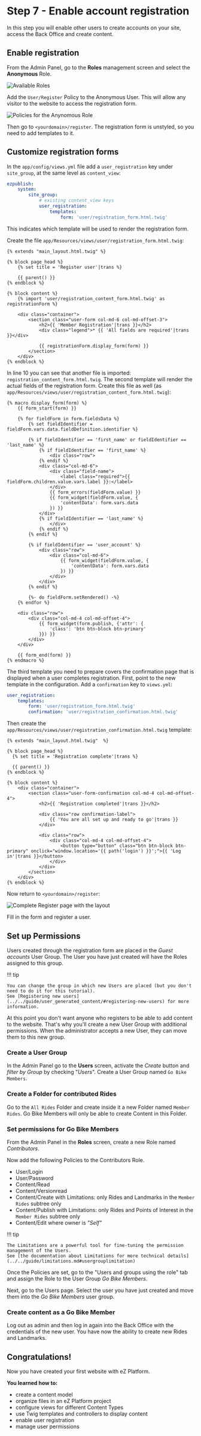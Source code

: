 # Step 7 - Enable account registration

In this step you will enable other users to create accounts on your site, access the Back Office and create content.

## Enable registration

From the Admin Panel, go to the **Roles** management screen and select the **Anonymous** Role.

![Available Roles](img/step_6_role_mgmt_screen.png)

Add the `User/Register` Policy to the Anonymous User. This will allow any visitor to the website to access the registration form.

![Policies for the Anynomous Role](img/step6_admin_anonymous_policies.png)

Then go to `<yourdomain>/register`. The registration form is unstyled, so you need to add templates to it.

## Customize registration forms

In the `app/config/views.yml` file add a `user_registration` key under `site_group`, at the same level as `content_view`:

```yaml
ezpublish:
    system:
        site_group:
            # existing content_view keys
            user_registration:
                templates:
                    form: 'user/registration_form.html.twig'
```

This indicates which template will be used to render the registration form.

Create the file `app/Resources/views/user/registration_form.html.twig`:

``` twig hl_lines="10"
{% extends "main_layout.html.twig" %}

{% block page_head %}
    {% set title = 'Register user'|trans %}

    {{ parent() }}
{% endblock %}

{% block content %}
    {% import 'user/registration_content_form.html.twig' as registrationForm %}

    <div class="container">
        <section class="user-form col-md-6 col-md-offset-3">
            <h2>{{ 'Member Registration'|trans }}</h2>
            <div class="legend">* {{ 'All fields are required'|trans }}</div>

            {{ registrationForm.display_form(form) }}
        </section>
    </div>
{% endblock %}
```

In line 10 you can see that another file is imported: `registration_content_form.html.twig`.
The second template will render the actual fields of the registration form. Create this file as well (as `app/Resources/views/user/registration_content_form.html.twig`):

``` twig
{% macro display_form(form) %}
    {{ form_start(form) }}

    {% for fieldForm in form.fieldsData %}
        {% set fieldIdentifier = fieldForm.vars.data.fieldDefinition.identifier %}

        {% if fieldIdentifier == 'first_name' or fieldIdentifier == 'last_name' %}
            {% if fieldIdentifier == 'first_name' %}
                <div class="row">
            {% endif %}
            <div class="col-md-6">
                <div class="field-name">
                    <label class="required">{{ fieldForm.children.value.vars.label }}:</label>
                </div>
                {{ form_errors(fieldForm.value) }}
                {{ form_widget(fieldForm.value, {
                    'contentData': form.vars.data
                }) }}
            </div>
            {% if fieldIdentifier == 'last_name' %}
                </div>
            {% endif %}
        {% endif %}

        {% if fieldIdentifier == 'user_account' %}
            <div class="row">
                <div class="col-md-6">
                    {{ form_widget(fieldForm.value, {
                        'contentData': form.vars.data
                    }) }}
                </div>
            </div>
        {% endif %}

        {%- do fieldForm.setRendered() -%}
    {% endfor %}

    <div class="row">
        <div class="col-md-4 col-md-offset-4">
            {{ form_widget(form.publish, {'attr': {
                'class': 'btn btn-block btn-primary'
            }}) }}
        </div>
    </div>

    {{ form_end(form) }}
{% endmacro %}
```

The third template you need to prepare covers the confirmation page that is displayed when a user completes registration.
First, point to the new template in the configuration. Add a `confirmation` key to `views.yml`:

``` yaml hl_lines="4"
user_registration:
    templates:
        form: 'user/registration_form.html.twig'
        confirmation: 'user/registration_confirmation.html.twig'
```

Then create the `app/Resources/views/user/registration_confirmation.html.twig` template:

``` twig
{% extends "main_layout.html.twig"  %}

{% block page_head %}
  {% set title = 'Registration complete'|trans %}

  {{ parent() }}
{% endblock %}

{% block content %}
    <div class="container">
        <section class="user-form-confirmation col-md-4 col-md-offset-4">
            <h2>{{ 'Registration completed'|trans }}</h2>

            <div class="row confirmation-label">
                {{ 'You are all set up and ready to go'|trans }}
            </div>

            <div class="row">
                <div class="col-md-4 col-md-offset-4">
                    <button type="button" class="btn btn-block btn-primary" onclick="window.location='{{ path('login') }}';">{{ 'Log in'|trans }}</button>
                </div>
            </div>
        </section>
    </div>
{% endblock %}
```

Now return to `<yourdomain>/register`:

![Complete Register page with the layout](img/step6_register_page.png)

Fill in the form and register a user.

## Set up Permissions

Users created through the registration form are placed in the _Guest accounts_ User Group.
The User you have just created will have the Roles assigned to this group.

!!! tip

    You can change the group in which new Users are placed (but you don't need to do it for this tutorial).
    See [Registering new users](../../guide/user_generated_content/#registering-new-users) for more information.

At this point you don't want anyone who registers to be able to add content to the website.
That's why you'll create a new User Group with additional permissions.
When the administrator accepts a new User, they can move them to this new group.

### Create a User Group

In the Admin Panel go to the **Users** screen, activate the *Create* button and _filter by Group_ by checking "_Users_". Create a User Group named `Go Bike Members`.

### Create a Folder for contributed Rides

Go to the `All Rides` Folder and create inside it a new Folder named `Member Rides`.
Go Bike Members will only be able to create Content in this Folder.

### Set permissions for Go Bike Members

From the Admin Panel in the **Roles** screen, create a new Role named *Contributors*.

Now add the following Policies to the Contributors Role.

- User/Login
- User/Password
- Content/Read
- Content/Versionread
- Content/Create with Limitations: only Rides and Landmarks in the `Member Rides` subtree only
- Content/Publish with Limitations: only Rides and Points of Interest in the `Member Rides` subtree only
- Content/Edit where owner is _"Self"_

!!! tip

    The Limitations are a powerful tool for fine-tuning the permission management of the Users.
    See [the documentation about Limitations for more technical details](../../guide/limitations.md#usergrouplimitation)

Once the Policies are set, go to the "Users and groups using the <Contributors> role" tab and assign the Role to the User Group *Go Bike Members*.

Next, go to the Users page. Select the user you have just created and move them into the *Go Bike Members* user group.

### Create content as a Go Bike Member

Log out as admin and then log in again into the Back Office with the credentials of the new user.
You have now the ability to create new Rides and Landmarks.

## Congratulations!

Now you have created your first website with eZ Platform.

**You learned how to:**

- create a content model
- organize files in an eZ Platform project
- configure views for different Content Types
- use Twig templates and controllers to display content
- enable user registration
- manage user permissions
